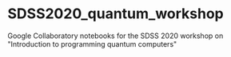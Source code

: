 # SDSS2020_quantum_workshop
Google Collaboratory notebooks for the SDSS 2020 workshop on "Introduction to programming quantum computers"
